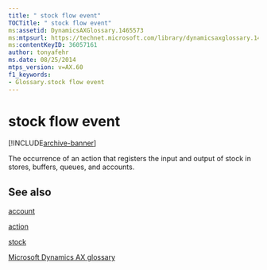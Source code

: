 ```yaml
---
title: " stock flow event"
TOCTitle: " stock flow event"
ms:assetid: DynamicsAXGlossary.1465573
ms:mtpsurl: https://technet.microsoft.com/library/dynamicsaxglossary.1465573(v=AX.60)
ms:contentKeyID: 36057161
author: tonyafehr
ms.date: 08/25/2014
mtps_version: v=AX.60
f1_keywords:
- Glossary.stock flow event
---
```


# stock flow event


[!INCLUDE[archive-banner](includes/archive-banner.md)]

The occurrence of an action that registers the input and output of stock in stores, buffers, queues, and accounts.

## See also

[account](account.md)

[action](action.md)

[stock](stock.md)

[Microsoft Dynamics AX glossary](glossary/microsoft-dynamics-ax-glossary.md)

  


